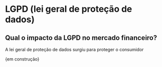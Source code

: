 # LGPD (lei geral de proteção de dados)

## Qual o impacto da LGPD no mercado financeiro?

A lei geral de proteção de dados surgiu para proteger o consumidor

{em construção}
